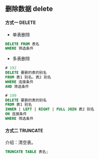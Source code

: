 ## 删除数据 delete
#### 方式一 DELETE
- 单表删除
```sql
DELETE FROM 表名 
WHERE 筛选条件
```
- 多表删除
```sql
# 192
DELETE 要删的表的别名 
FROM 表1 别名，表2 别名
WHERE 连接条件
AND 筛选条件

# 199
DELETE 要删的表的别名 
FROM 表1 别名
INNER | LEFT | RIGHT | FULL JOIN 表2 别名
ON 连接条件
WHERE 筛选条件 
```
#### 方式二 TRUNCATE
介绍：清空表。
```sql
TRUNCATE TABLE 表名;
```